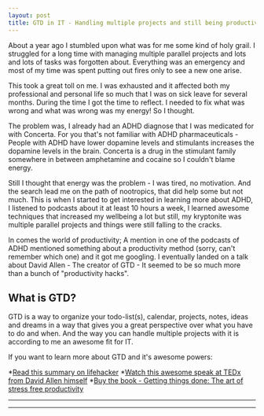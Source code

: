 ```yaml
---
layout: post
title: GTD in IT - Handling multiple projects and still being productive
---
```


About a year ago I stumbled upon what was for me some kind of holy grail.
I struggled for a long time with managing multiple parallel projects and lots and lots of tasks was forgotten about. Everything was an emergency and most of my time was spent putting out fires only to see a new one arise.

This took a great toll on me. I was exhausted and it affected both my professional and personal life so much that I was on sick leave for several months.
During the time I got the time to reflect. I needed to fix what was wrong and what was wrong was my energy! So I thought.

The problem was, I already had an ADHD diagnose that I was medicated for with Concerta. For you that's not familiar with ADHD pharmaceuticals - People with ADHD have lower dopamine levels and stimulants increases the dopamine levels in the brain. Concerta is a drug in the stimulant family somewhere in between amphetamine and cocaine so I couldn't blame energy.

Still I thought that energy was the problem - I was tired, no motivation. And the search lead me on the path of nootropics, that did help some but not much.
This is when I started to get interested in learning more about ADHD, I listened to podcasts about it at least 10 hours a week, I learned awesome techniques that increased my wellbeing a lot but still, my kryptonite was multiple parallel projects and things were still falling to the cracks.

In comes the world of productivity; A mention in one of the podcasts of ADHD mentioned something about a productivity method (sorry, can't remember which one) and it got me googling.
I eventually landed on a talk about David Allen - The creator of GTD - It seemed to be so much more than a bunch of "productivity hacks".


## What is GTD?

GTD is a way to organize your todo-list(s), calendar, projects, notes, ideas and dreams in a way that gives you a great perspective over what you have to do and when.
And the way you can handle multiple projects with it is according to me an awesome fit for IT.

If you want to learn more about GTD and it's awesome powers:

*[Read this summary on lifehacker](http://lifehacker.com/productivity-101-a-primer-to-the-getting-things-done-1551880955)
*[Watch this awesome speak at TEDx from David Allen himself](https://www.youtube.com/watch?v=CHxhjDPKfbY)
*[Buy the book - Getting things done: The art of stress free productivity](https://www.amazon.com/Getting-Things-Done-Stress-Free-Productivity/dp/0142000280)




----
****